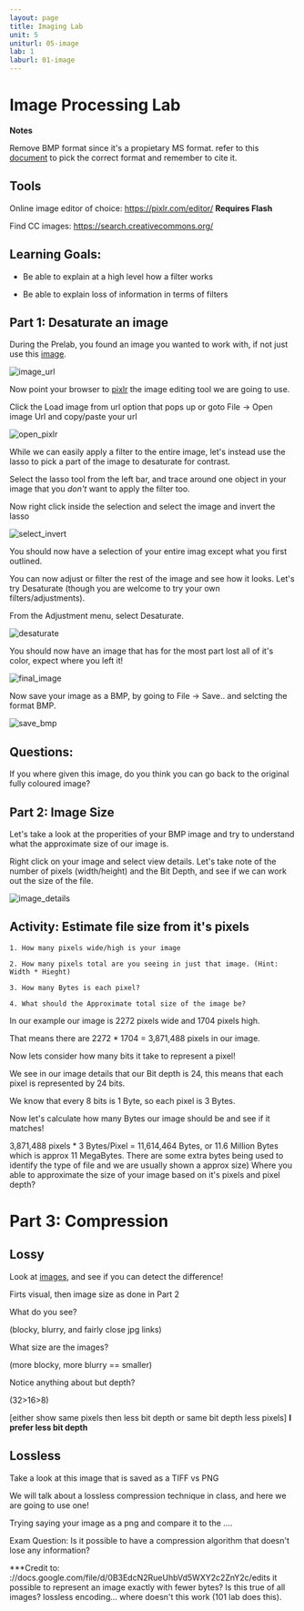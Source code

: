 ```yaml
---
layout: page
title: Imaging Lab
unit: 5
uniturl: 05-image
lab: 1
laburl: 01-image
---
```


Image Processing Lab
====================

**Notes**

Remove BMP format since it's a propietary MS format.
refer to this [document](http://users.wfu.edu/matthews/misc/graphics/formats/formats.html) to pick the correct format and remember to cite it.

Tools
-----
Online image editor of choice: https://pixlr.com/editor/ **Requires Flash**

Find CC images: https://search.creativecommons.org/

Learning Goals:
---------------
+ Be able to explain at a high level how a filter works 

+ Be able to explain loss of information in terms of filters

Part 1: Desaturate an image
---------------------------

During the Prelab, you found an image you wanted to work with, if not just use this [image](https://upload.wikimedia.org/wikipedia/commons/2/2f/There%27s_a_party%3F.jpg).

![image_url](img_url.png)

Now point your browser to [pixlr](https://pixlr.com/editor/) the image editing tool we are going to use.

Click the Load image from url option that pops up or goto File -> Open image Url and copy/paste your url

![open_pixlr](pixlr.png)

While we can easily apply a filter to the entire image, let's instead use the lasso to pick a part of the image to desaturate for contrast.

Select the lasso tool from the left bar, and trace around one object in your image that you *don't* want to apply the filter too.

Now right click inside the selection and select the image and invert the lasso 

![select_invert](invert.png)

You should now have a selection of your entire imag except what you first outlined. 

You can now adjust or filter the rest of the image and see how it looks. Let's try Desaturate (though you are welcome to try your own filters/adjustments).

From the Adjustment menu, select Desaturate.

![desaturate](desaturate.png)

You should now have an image that has for the most part lost all of it's color, expect where you left it!

![final_image](final_image.png) 

Now save your image as a BMP, by going to File -> Save.. and selcting the format BMP.

![save_bmp](save_bmp.png)

Questions:
----------
If you where given this image, do you think you can go back to the original fully coloured image?


Part 2: Image Size
------------------

Let's take a look at the properities of your BMP image and try to understand what the approximate size of our image is.

Right click on your image and select view details. Let's take note of the number of pixels (width/height) and the Bit Depth, and see if we can work out the size of the file.

![image_details](image_details.png)

Activity: Estimate file size from it's pixels
---------------------------------------------

	1. How many pixels wide/high is your image

	2. How many pixels total are you seeing in just that image. (Hint: Width * Hieght)

	3. How many Bytes is each pixel?

	4. What should the Approximate total size of the image be?

In our example our image is 2272 pixels wide and 1704 pixels high.

That means there are 2272 * 1704 = 3,871,488  pixels in our image.

Now lets consider how many bits it take to represent a pixel!

We see in our image details that our Bit depth is 24, this means that each pixel is represented by 24 bits.

We know that every 8 bits is 1 Byte, so each pixel is 3 Bytes. 

Now let's calculate how many Bytes our image should be and see if it matches!

3,871,488 pixels * 3 Bytes/Pixel = 11,614,464 Bytes, or 11.6 Million Bytes which is approx 11 MegaBytes. There are some extra bytes being used to identify the type of file and we are usually shown a approx size)	
Where you able to approximate the size of your image based on it's pixels and pixel depth?

Part 3: Compression
===================


Lossy
-----

Look at [images](https://en.wikipedia.org/wiki/File:Quality_comparison_jpg_vs_saveforweb.jpg), and see if you can detect the difference!

Firts visual, then image size as done in Part 2

What do you see?

(blocky, blurry, and fairly close jpg links)

What size are the images?

(more blocky, more blurry == smaller)

Notice anything about but depth?

(32>16>8)

[either show same pixels then less bit depth or same bit depth less pixels] **I prefer less bit depth**



Lossless
--------

Take a look at this image that is saved as a TIFF vs PNG

We will talk about a lossless compression technique in class, and here we are going to use one!

Trying saying your image as a png and compare it to the ....

Exam Question: Is it possible to have a compression algorithm that doesn't lose any information?


***Credit to: 
://docs.google.com/file/d/0B3EdcN2RueUhbVd5WXY2c2ZnY2c/edits it possible to represent an image exactly with fewer bytes? Is this true of all images? lossless encoding... where doesn't this work (101 lab does this).
